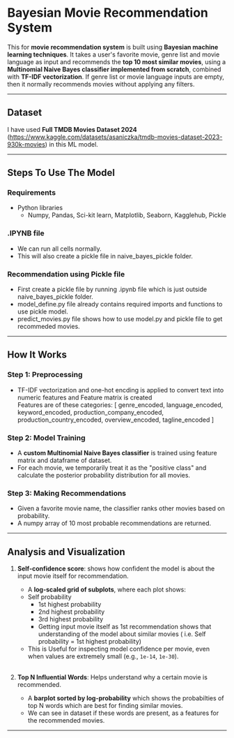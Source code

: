 # Bayesian Movie Recommendation System

This for **movie recommendation system** is built using **Bayesian machine learning techniques**. It takes a user's favorite movie, genre list and movie language as input and recommends the **top 10 most similar movies**, using a **Multinomial Naive Bayes classifier implemented from scratch**, combined with **TF-IDF vectorization**. If genre list or movie language inputs are empty, then it normally recommends movies without applying any filters.

---

## Dataset

I have used **Full TMDB Movies Dataset 2024** (https://www.kaggle.com/datasets/asaniczka/tmdb-movies-dataset-2023-930k-movies) in this ML model.

---

## Steps To Use The Model

### Requirements
- Python libraries
    - Numpy, Pandas, Sci-kit learn, Matplotlib, Seaborn, Kagglehub, Pickle

### .IPYNB file
- We can run all cells normally.
- This will also create a pickle file in naive_bayes_pickle folder.

### Recommendation using Pickle file
- First create a pickle file by running .ipynb file which is just outside naive_bayes_pickle folder.
- model_define.py file already contains required imports and functions to use pickle model.
- predict_movies.py file shows how to use model.py and pickle file to get recommeded movies.

---

##  How It Works

###  Step 1: Preprocessing
- TF-IDF vectorization and one-hot encding is applied to convert text into numeric features and Feature matrix is created <br>
Features are of these categories: [ genre_encoded,
    language_encoded,
    keyword_encoded,
    production_company_encoded,
    production_country_encoded,
    overview_encoded,
    tagline_encoded ]

###  Step 2: Model Training
- A **custom Multinomial Naive Bayes classifier** is trained using feature matrix and dataframe of dataset.
- For each movie, we temporarily treat it as the "positive class" and calculate the posterior probability distribution for all movies.

###  Step 3: Making Recommendations
- Given a favorite movie name, the classifier ranks other movies based on probability.
- A numpy array of 10 most probable recommendations are returned.

---

##  Analysis and Visualization

1. **Self-confidence score**: shows how confident the model is about the input movie itself for recommendation.

    - A **log-scaled grid of subplots**, where each plot shows:
    - Self probability
        - 1st highest probability
        - 2nd highest probability
        - 3rd highest probability
        - Getting input movie itself as 1st recommendation shows that understanding of the model about similar movies ( i.e. Self probability = 1st highest probability)
    - This is Useful for inspecting model confidence per movie, even when values are extremely small (e.g., `1e-14`, `1e-30`).
    <br>

2. **Top N Influential Words**: Helps understand why a certain movie is recommended.
    - A **barplot sorted by log-probability** which shows the probabilties of top N words which are best for finding similar movies.
    - We can see in dataset if these words are present, as a features for the recommended movies.

---
